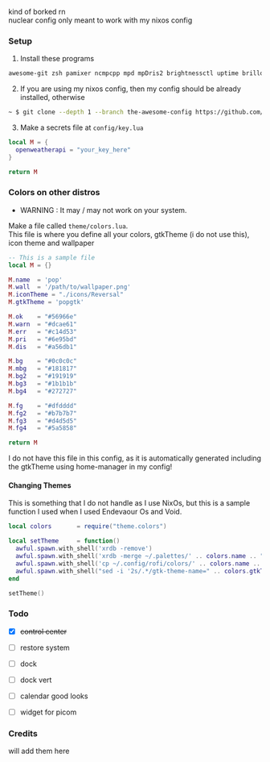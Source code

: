 kind of borked rn <br>
nuclear config only meant to work with my nixos config

### Setup

1. Install these programs
```txt
awesome-git zsh pamixer ncmpcpp mpd mpDris2 brightnessctl uptime brillo networkmanager bluetoothctl reshift picom
```

2. If you are using my nixos config, then my config should be already installed, otherwise
```bash
~ $ git clone --depth 1 --branch the-awesome-config https://github.com/chadcat5207/fuyu ~/.config/awesome
```

3. Make a secrets file at `config/key.lua`
```lua
local M = {
  openweatherapi = "your_key_here"
}

return M
```


### Colors on other distros

+ WARNING : It may / may not work on your system.

Make a file called `theme/colors.lua`. <br>
This file is where you define all your colors, gtkTheme (i do not use this), icon theme and wallpaper

```lua
-- This is a sample file
local M = {}

M.name  = 'pop'
M.wall  = '/path/to/wallpaper.png'
M.iconTheme = "./icons/Reversal"
M.gtkTheme = 'popgtk'

M.ok    = "#56966e"
M.warn  = "#dcae61"
M.err   = "#c14d53"
M.pri   = "#6e95bd"
M.dis   = "#a56db1"

M.bg    = "#0c0c0c"
M.mbg   = "#181817"
M.bg2   = "#191919"
M.bg3   = "#1b1b1b"
M.bg4   = "#272727"

M.fg    = "#dfdddd"
M.fg2   = "#b7b7b7"
M.fg3   = "#d4d5d5"
M.fg4   = "#5a5858"

return M
```

I do not have this file in this config, as it is automatically generated including the gtkTheme using home-manager in my config! <br>

#### Changing Themes
This is something that I do not handle as I use NixOs, but this is a sample function I used when I used Endevaour Os and Void.
```lua
local colors       = require("theme.colors")

local setTheme     = function()
  awful.spawn.with_shell('xrdb -remove')
  awful.spawn.with_shell('xrdb -merge ~/.palettes/' .. colors.name .. " && kill -USR1 $(pidof st)")
  awful.spawn.with_shell('cp ~/.config/rofi/colors/' .. colors.name .. '.rasi ~/.config/rofi/colors.rasi')
  awful.spawn.with_shell("sed -i '2s/.*/gtk-theme-name=" .. colors.gtkTheme .. "/g' ~/.config/gtk-3.0/settings.ini")
end

setTheme()
```

### Todo
- [x] ~~control center~~
- [ ] restore system
- [ ] dock
- [ ] dock vert
- [ ] calendar good looks
- [ ] widget for picom


### Credits
will add them here
